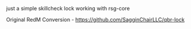 just a simple skillcheck lock working with rsg-core



Original RedM Conversion -
https://github.com/SagginChairLLC/qbr-lock


